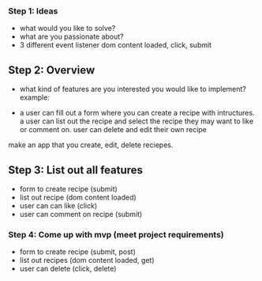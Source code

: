 ### Step 1: Ideas
* what would you like to solve?
* what are you passionate about?
* 3 different event listener dom content loaded, click, submit 

## Step 2: Overview
* what kind of features are you interested you would like to implement?
 example:

 - a user can fill out a form where you can create a recipe with intructures. a user can list out the recipe and select the recipe they may want to like or comment on. user can delete and edit their own recipe


 make an app that you create, edit, delete reciepes.

 ## Step 3: List out all features
 * form to create recipe (submit)
 * list out recipe (dom content loaded)
 * user can can like (click)
 * user can comment on recipe (submit)
<!-- * json server (own data base from sctach) -->
### Step 4: Come up with mvp (meet project requirements)
* form to create recipe (submit, post)
* list out recipes (dom content loaded, get)
* user can delete (click, delete)
